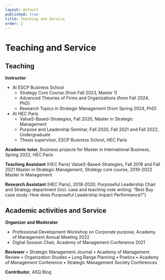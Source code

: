 ```yaml
---
layout: default
published: true
title: Teaching and Service
order: 2
---
```


# Teaching and Service

## Teaching

**Instructor**
- At ESCP Business School 
  - Strategy Core Course (from Fall 2023, Master 1)
  - Advanced Theories of Firms and Organizations (from Fall 2024, PhD)
  - Research Topics in Strategic Management (from Spring 2024, PhD)
- At HEC Paris
  - ValueS-Based-Strategies, Fall 2020, Master in Strategic Management
  - Purpose and Leadership Seminar, Fall 2020, Fall 2021 and Fall 2022, Undergraduate
  - Thesis supervisor, ESCP Business School, HEC Paris

**Academic tutor**, Business projects for Master in International Business, Spring 2022, HEC Paris

**Teaching Assistant** (HEC Paris) ValueS-Based-Strategies, Fall 2019 and Fall 2021 Master in Strategic Management, Strategy core course, 2019-2022 Master in Management

**Research Assistant** (HEC Paris), 2018-2020, Purposeful Leadership Chair and Strategy department (incl. case and teaching note writing: “Best Buy case study: How does Purposeful Leadership Impact Performance?”)

## Academic activities and Service

**Organizer and Moderator**
- Professional Development Workshop on Corporate purpose, Academy of Management Annual Meeting 2022
- Digital Session Chair, Academy of Management Conference 2021
  
**Reviewer**
•	Strategic Management Journal
•	Academy of Management Review
•	Organization Studies
•	Long Range Planning
•	Poetics
•	Academy of Management Conference
•	Strategic Management Society Conferences

**Contributor**, ASQ Blog

